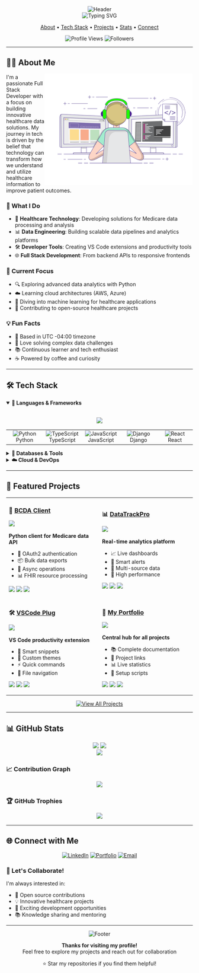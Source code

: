 <!-- Profile Header -->
<div align="center">
  <img src="https://capsule-render.vercel.app/api?type=waving&color=gradient&customColorList=2E9FFF,5B6EFF,8B7FFF&height=200&section=header&text=Carlos%20Pacheco&fontSize=80&fontAlignY=35&animation=twinkling&fontColor=ffffff&desc=Full%20Stack%20Developer%20%7C%20Healthcare%20Data%20Specialist%20%7C%20Open%20Source%20Enthusiast&descAlignY=55&descSize=20" alt="Header" />
</div>

<!-- Animated Introduction -->
<div align="center">
  <img src="https://readme-typing-svg.herokuapp.com?font=Fira+Code&pause=1000&color=2E9FFF&center=true&vCenter=true&width=600&lines=Welcome+to+my+GitHub+Profile!;I+build+healthcare+data+solutions;Creating+tools+that+make+a+difference;Always+learning%2C+always+coding" alt="Typing SVG" />
</div>

<!-- Quick Links -->
<p align="center">
  <a href="#about-me">About</a> •
  <a href="#tech-stack">Tech Stack</a> •
  <a href="#featured-projects">Projects</a> •
  <a href="#github-stats">Stats</a> •
  <a href="#connect">Connect</a>
</p>

<!-- Visitor Counter -->
<p align="center">
  <img src="https://komarev.com/ghpvc/?username=pachecocarlos27&label=Profile%20Views&color=2E9FFF&style=for-the-badge" alt="Profile Views" />
  <img src="https://img.shields.io/github/followers/pachecocarlos27?label=Followers&style=for-the-badge&color=5B6EFF" alt="Followers">
</p>

---

## 👨‍💻 About Me

<img align="right" alt="Coding" width="400" src="https://raw.githubusercontent.com/devSouvik/devSouvik/master/gif3.gif">

I'm a passionate Full Stack Developer with a focus on building innovative healthcare data solutions. My journey in tech is driven by the belief that technology can transform how we understand and utilize healthcare information to improve patient outcomes.

### 🎯 What I Do

- 🏥 **Healthcare Technology**: Developing solutions for Medicare data processing and analysis
- 📊 **Data Engineering**: Building scalable data pipelines and analytics platforms
- 🛠️ **Developer Tools**: Creating VS Code extensions and productivity tools
- 🌐 **Full Stack Development**: From backend APIs to responsive frontends

### 🌱 Current Focus

- 🔍 Exploring advanced data analytics with Python
- ☁️ Learning cloud architectures (AWS, Azure)
- 🤖 Diving into machine learning for healthcare applications
- 🚀 Contributing to open-source healthcare projects

### 💡 Fun Facts

- 📍 Based in UTC -04:00 timezone
- 🎯 Love solving complex data challenges
- 📚 Continuous learner and tech enthusiast
- ☕ Powered by coffee and curiosity

---

## 🛠️ Tech Stack

<details open>
<summary><b>🔧 Languages & Frameworks</b></summary>
<br>

<p align="center">
  <img src="https://skillicons.dev/icons?i=python,typescript,javascript,django,react,nodejs,fastapi&theme=dark" />
</p>

<table align="center">
<tr>
<td align="center" width="96">
  <img src="https://techstack-generator.vercel.app/python-icon.svg" alt="Python" width="65" height="65" />
  <br>Python
</td>
<td align="center" width="96">
  <img src="https://techstack-generator.vercel.app/ts-icon.svg" alt="TypeScript" width="65" height="65" />
  <br>TypeScript
</td>
<td align="center" width="96">
  <img src="https://techstack-generator.vercel.app/js-icon.svg" alt="JavaScript" width="65" height="65" />
  <br>JavaScript
</td>
<td align="center" width="96">
  <img src="https://techstack-generator.vercel.app/django-icon.svg" alt="Django" width="65" height="65" />
  <br>Django
</td>
<td align="center" width="96">
  <img src="https://techstack-generator.vercel.app/react-icon.svg" alt="React" width="65" height="65" />
  <br>React
</td>
</tr>
</table>
</details>

<details>
<summary><b>💾 Databases & Tools</b></summary>
<br>

<p align="center">
  <img src="https://skillicons.dev/icons?i=postgresql,mongodb,redis,docker,git,vscode,linux&theme=dark" />
</p>
</details>

<details>
<summary><b>☁️ Cloud & DevOps</b></summary>
<br>

<p align="center">
  <img src="https://skillicons.dev/icons?i=aws,azure,githubactions,nginx,kubernetes&theme=dark" />
</p>
</details>

---

## 🚀 Featured Projects

<table>
<tr>
<td width="50%">

### 🏥 [BCDA Client](https://github.com/pachecocarlos27/bcda-client)
<a href="https://github.com/pachecocarlos27/bcda-client">
  <img src="https://github-readme-stats.vercel.app/api/pin/?username=pachecocarlos27&repo=bcda-client&theme=tokyonight&hide_border=true" />
</a>

**Python client for Medicare data API**
- 🔐 OAuth2 authentication
- 📦 Bulk data exports
- 🚀 Async operations
- 📊 FHIR resource processing

<p>
  <img src="https://img.shields.io/badge/Python-3776AB?style=flat&logo=python&logoColor=white" />
  <img src="https://img.shields.io/badge/Healthcare-FF6B6B?style=flat" />
  <img src="https://img.shields.io/badge/API-4FC08D?style=flat" />
</p>

</td>
<td width="50%">

### 📊 [DataTrackPro](https://github.com/pachecocarlos27/DataTrackPro)
<a href="https://github.com/pachecocarlos27/DataTrackPro">
  <img src="https://github-readme-stats.vercel.app/api/pin/?username=pachecocarlos27&repo=DataTrackPro&theme=tokyonight&hide_border=true" />
</a>

**Real-time analytics platform**
- 📈 Live dashboards
- 🔔 Smart alerts
- 📁 Multi-source data
- 🚀 High performance

<p>
  <img src="https://img.shields.io/badge/Python-3776AB?style=flat&logo=python&logoColor=white" />
  <img src="https://img.shields.io/badge/Django-092E20?style=flat&logo=django&logoColor=white" />
  <img src="https://img.shields.io/badge/PostgreSQL-4169E1?style=flat&logo=postgresql&logoColor=white" />
</p>

</td>
</tr>
<tr>
<td width="50%">

### 🛠️ [VSCode Plug](https://github.com/pachecocarlos27/vscode_plug)
<a href="https://github.com/pachecocarlos27/vscode_plug">
  <img src="https://github-readme-stats.vercel.app/api/pin/?username=pachecocarlos27&repo=vscode_plug&theme=tokyonight&hide_border=true" />
</a>

**VS Code productivity extension**
- 🚀 Smart snippets
- 🎨 Custom themes
- ⚡ Quick commands
- 📁 File navigation

<p>
  <img src="https://img.shields.io/badge/TypeScript-007ACC?style=flat&logo=typescript&logoColor=white" />
  <img src="https://img.shields.io/badge/VS%20Code-007ACC?style=flat&logo=visual-studio-code&logoColor=white" />
  <img src="https://img.shields.io/badge/Node.js-339933?style=flat&logo=node.js&logoColor=white" />
</p>

</td>
<td width="50%">

### 🎯 [My Portfolio](https://github.com/pachecocarlos27/my-portfolio)
<a href="https://github.com/pachecocarlos27/my-portfolio">
  <img src="https://github-readme-stats.vercel.app/api/pin/?username=pachecocarlos27&repo=my-portfolio&theme=tokyonight&hide_border=true" />
</a>

**Central hub for all projects**
- 📚 Complete documentation
- 🔗 Project links
- 📊 Live statistics
- 🚀 Setup scripts

<p>
  <img src="https://img.shields.io/badge/Markdown-000000?style=flat&logo=markdown&logoColor=white" />
  <img src="https://img.shields.io/badge/Documentation-2E9FFF?style=flat" />
  <img src="https://img.shields.io/badge/Portfolio-FF6B6B?style=flat" />
</p>

</td>
</tr>
</table>

<p align="center">
  <a href="https://github.com/pachecocarlos27?tab=repositories">
    <img src="https://img.shields.io/badge/View%20All%20Projects-2E9FFF?style=for-the-badge&logo=github&logoColor=white" alt="View All Projects" />
  </a>
</p>

---

## 📊 GitHub Stats

<div align="center">
  <img height="180em" src="https://github-readme-stats.vercel.app/api?username=pachecocarlos27&show_icons=true&theme=tokyonight&include_all_commits=true&count_private=true&hide_border=true"/>
  <img height="180em" src="https://github-readme-stats.vercel.app/api/top-langs/?username=pachecocarlos27&layout=compact&langs_count=8&theme=tokyonight&hide_border=true"/>
</div>

<div align="center">
  <img src="https://github-readme-streak-stats.herokuapp.com/?user=pachecocarlos27&theme=tokyonight&hide_border=true" />
</div>

### 📈 Contribution Graph

<div align="center">
  <img src="https://github-readme-activity-graph.vercel.app/graph?username=pachecocarlos27&theme=tokyo-night&hide_border=true&area=true" />
</div>

### 🏆 GitHub Trophies

<div align="center">
  <img src="https://github-profile-trophy.vercel.app/?username=pachecocarlos27&theme=tokyonight&no-frame=true&row=1&column=7" />
</div>

---

## 🌐 Connect with Me

<div align="center">
  
[![LinkedIn](https://img.shields.io/badge/LinkedIn-Carlos%20Pacheco-0077B5?style=for-the-badge&logo=linkedin&logoColor=white)](https://www.linkedin.com/in/pachecocarlos1988)
[![Portfolio](https://img.shields.io/badge/Portfolio-myonlineprofile.site-4285F4?style=for-the-badge&logo=google-chrome&logoColor=white)](http://myonlineprofile.site)
[![Email](https://img.shields.io/badge/Email-Contact%20Me-D14836?style=for-the-badge&logo=gmail&logoColor=white)](mailto:pachecocarlos2017@icloud.com)

</div>

### 💬 Let's Collaborate!

I'm always interested in:
- 🤝 Open source contributions
- 💡 Innovative healthcare projects
- 🚀 Exciting development opportunities
- 📚 Knowledge sharing and mentoring

---

<div align="center">
  <img src="https://capsule-render.vercel.app/api?type=waving&color=gradient&customColorList=2E9FFF,5B6EFF,8B7FFF&height=100&section=footer&animation=twinkling" alt="Footer" />
  
  <p>
    <strong>Thanks for visiting my profile!</strong><br>
    Feel free to explore my projects and reach out for collaboration
  </p>
  
  ⭐ Star my repositories if you find them helpful!
</div>
